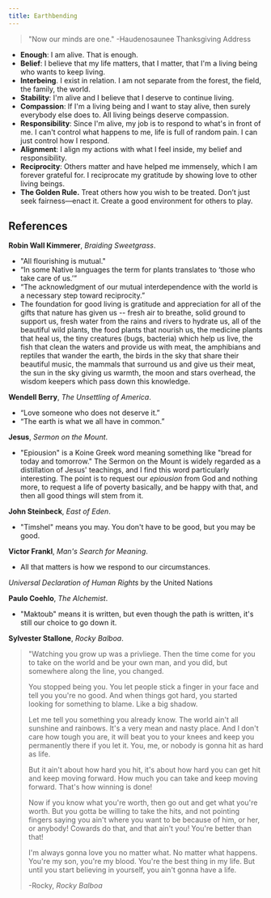 ```yaml
---
title: Earthbending
---
```

> "Now our minds are one." -Haudenosaunee Thanksgiving Address

- **Enough**: I am alive. That is enough.
- **Belief**: I believe that my life matters, that I matter, that I'm a living being who wants to keep living.
- **Interbeing**. I exist in relation. I am not separate from the forest, the field, the family, the world.
- **Stability**: I'm alive and I believe that I deserve to continue living.
- **Compassion**: If I'm a living being and I want to stay alive, then surely everybody else does to. All living beings deserve compassion.
- **Responsibility**: Since I'm alive, my job is to respond to what's in front of me. I can't control what happens to me, life is full of random pain. I can just control how I respond.
- **Alignment**: I align my actions with what I feel inside, my belief and responsibility.
- **Reciprocity**: Others matter and have helped me immensely, which I am forever grateful for. I reciprocate my gratitude by showing love to other living beings.
- **The Golden Rule.** Treat others how you wish to be treated. Don’t just seek fairness—enact it. Create a good environment for others to play.

## References

**Robin Wall Kimmerer**, *Braiding Sweetgrass*.
- "All flourishing is mutual."
- “In some Native languages the term for plants translates to ‘those who take care of us.’”
- “The acknowledgment of our mutual interdependence with the world is a necessary step toward reciprocity.”
- The foundation for good living is gratitude and appreciation for all of the gifts that nature has given us -- fresh air to breathe, solid ground to support us, fresh water from the rains and rivers to hydrate us, all of the beautiful wild plants, the food plants that nourish us, the medicine plants that heal us, the tiny creatures (bugs, bacteria) which help us live, the fish that clean the waters and provide us with meat, the amphibians and reptiles that wander the earth, the birds in the sky that share their beautiful music, the mammals that surround us and give us their meat, the sun in the sky giving us warmth, the moon and stars overhead, the wisdom keepers which pass down this knowledge.

**Wendell Berry**, *The Unsettling of America*.
- “Love someone who does not deserve it.”
- “The earth is what we all have in common.”

**Jesus**, *Sermon on the Mount*.
- "Epiousion" is a Koine Greek word meaning something like "bread for today and tomorrow." The Sermon on the Mount is widely regarded as a distillation of Jesus' teachings, and I find this word particularly interesting. The point is to request our *epiousion* from God and nothing more, to request a life of poverty basically, and be happy with that, and then all good things will stem from it.

**John Steinbeck**, *East of Eden*.
- "Timshel" means you may. You don't have to be good, but you may be good.

**Victor Frankl**, *Man's Search for Meaning*.
- All that matters is how we respond to our circumstances.

*Universal Declaration of Human Rights* by the United Nations

**Paulo Coehlo**, *The Alchemist*. 
- "Maktoub" means it is written, but even though the path is written, it's still our choice to go down it.

**Sylvester Stallone**, *Rocky Balboa*.
> "Watching you grow up was a privliege. Then the time come for you to take on the world and be your own man, and you did, but somewhere along the line, you changed.
> 
> You stopped being you. You let people stick a finger in your face and tell you you're no good. And when things got hard, you started looking for something to blame. Like a big shadow.
> 
> Let me tell you something you already know. The world ain't all sunshine and rainbows. It's a very mean and nasty place. And I don't care how tough you are, it will beat you to your knees and keep you permanently there if you let it. You, me, or nobody is gonna hit as hard as life. 
> 
> But it ain't about how hard you hit, it's about how hard you can get hit and keep moving forward. How much you can take and keep moving forward. That's how winning is done!
> 
> Now if you know what you're worth, then go out and get what you're worth. But you gotta be willing to take the hits, and not pointing fingers saying you ain't where you want to be because of him, or her, or anybody! Cowards do that, and that ain't you! You're better than that!
> 
> I'm always gonna love you no matter what. No matter what happens. You're my son, you're my blood. You're the best thing in my life. But until you start believing in yourself, you ain't gonna have a life.
> 
> -Rocky, *Rocky Balboa*